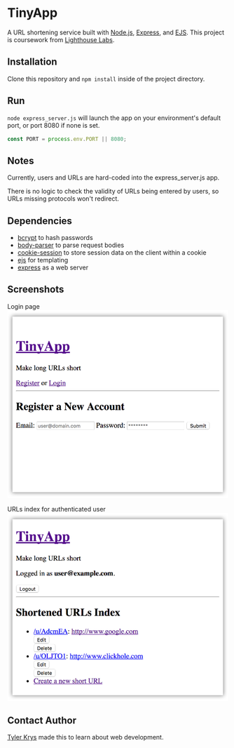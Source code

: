# TinyApp

A URL shortening service built with [Node.js](https://nodejs.org/en/), [Express](https://expressjs.com/), and [EJS](http://www.embeddedjs.com/). This project is coursework from [Lighthouse Labs](https://github.com/lighthouse-labs).

## Installation

Clone this repository and `npm install` inside of the project directory.

## Run
`node express_server.js` will launch the app on your environment's default port, or port 8080 if none is set.

```js
const PORT = process.env.PORT || 8080;
```

## Notes

Currently, users and URLs are hard-coded into the express_server.js app.

There is no logic to check the validity of URLs being entered by users, so URLs missing protocols won't redirect.

## Dependencies

- [bcrypt](https://www.npmjs.com/package/bcrypt) to hash passwords
- [body-parser](https://www.npmjs.com/package/body-parser) to parse request bodies
- [cookie-session](https://www.npmjs.com/package/cookie-session) to store session data on the client within a cookie
- [ejs](https://www.npmjs.com/package/ejs) for templating
- [express](https://www.npmjs.com/package/express) as a web server

## Screenshots

Login page
![TinyApp login page](https://raw.githubusercontent.com/ty2k/tinyapp/master/docs/Screenshot-TinyApp-login-page.png)

URLs index for authenticated user
![TinyApp URLs index page for authenticated user](https://raw.githubusercontent.com/ty2k/tinyapp/master/docs/Screenshot-TinyApp-shortened-URLs-index.png)

## Contact Author

[Tyler Krys](https://tylerkrys.ca) made this to learn about web development.